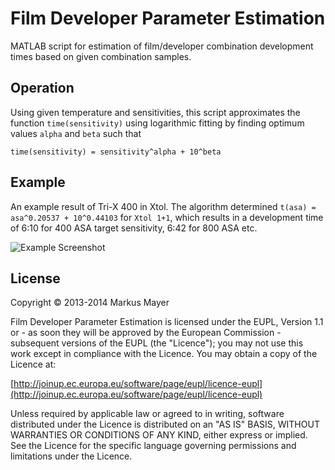 # Film Developer Parameter Estimation

MATLAB script for estimation of film/developer combination development times based on given combination samples.

## Operation

Using given temperature and sensitivities, this script approximates the function `time(sensitivity)` using logarithmic fitting by finding optimum values `alpha` and `beta` such that 

    time(sensitivity) = sensitivity^alpha + 10^beta 

## Example

An example result of Tri-X 400 in Xtol. The algorithm determined `t(asa) = asa^0.20537 + 10^0.44103` for `Xtol 1+1`, which results in a development time of 6:10 for 400 ASA target sensitivity, 6:42 for 800 ASA etc.

![Example Screenshot](https://raw.github.com/sunsided/master/filmdev/example.png)

## License

Copyright &copy; 2013-2014 Markus Mayer

Film Developer Parameter Estimation is licensed under the EUPL, Version 1.1 or - as soon they will be approved by the European Commission -
subsequent versions of the EUPL (the "Licence"); you may not use this work except in compliance with the Licence.
You may obtain a copy of the Licence at:

[http://joinup.ec.europa.eu/software/page/eupl/licence-eupl](http://joinup.ec.europa.eu/software/page/eupl/licence-eupl)

Unless required by applicable law or agreed to in writing, software distributed under the Licence is distributed on an "AS IS" BASIS, WITHOUT WARRANTIES OR CONDITIONS OF ANY KIND, either express or implied. See the Licence for the specific language governing permissions and limitations under the Licence.